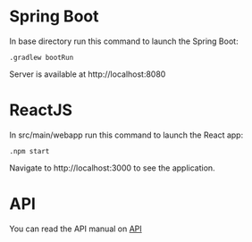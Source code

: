 # Spring Boot
In base directory run this command to launch the Spring Boot:

	.gradlew bootRun
	
Server is available at http://localhost:8080

# ReactJS
In src/main/webapp run this command to launch the React app:

	.npm start
	
Navigate to http://localhost:3000 to see the application.

# API
You can read the API manual on [API](https://github.com/Absolutely17/tictactoe/blob/master/API)
